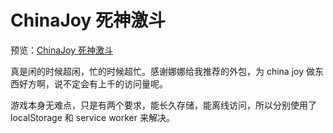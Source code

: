 # ChinaJoy 死神激斗

预览：[ChinaJoy 死神激斗](https://forever-z-133.github.io/small-works/2/ll-china-joy/)

真是闲的时候超闲，忙的时候超忙。感谢娜娜给我推荐的外包，为 china joy 做东西好方啊，说不定会有上千的访问量呢。

游戏本身无难点，只是有两个要求，能长久存储，能离线访问，所以分别使用了 localStorage 和 service worker 来解决。